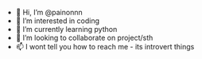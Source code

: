 - 👋 Hi, I’m @painonnn
- 👀 I’m interested in coding
- 🌱 I’m currently learning python
- 💞️ I’m looking to collaborate on project/sth
- 📫 I wont tell you how to reach me - its introvert things

<!---
painonnn/painonnn is a ✨ special ✨ repository because its `README.md` (this file) appears on your GitHub profile.
You can click the Preview link to take a look at your changes.
--->
